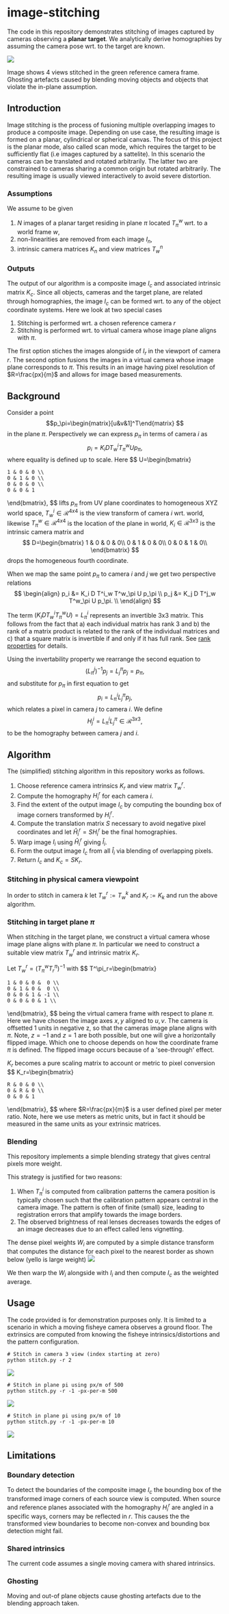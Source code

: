 # image-stitching

The code in this repository demonstrates stitching of images captured by cameras observing a **planar target**. We analytically derive homographies by assuming the camera pose wrt. to the target are known.

![](etc/stitch-cam3.png)

Image shows 4 views stitched in the green reference camera frame. Ghosting artefacts caused by blending moving objects and objects that violate the in-plane assumption. 

## Introduction

Image stitching is the process of fusioning multiple overlapping images to produce a composite image. Depending on use case, the resulting image is formed on a planar, cylindrical or spherical canvas. The focus of this project is the planar mode, also called scan mode, which requires the target to be sufficiently flat (i.e images captured by a sattelite). In this scenario the cameras can be translated and rotated arbitrarily. The latter two are constrained to cameras sharing a common origin but rotated arbitrarily. The resulting image is usually viewed interactively to avoid severe distortion.

### Assumptions

We assume to be given
 1. $N$ images of a planar target residing in plane $\pi$ located $T^w_{\pi}$ wrt. to a world frame $w$,
 1. non-linearities are removed from each image $I_n$,
 1. intrinsic camera matrices $K_n$ and view matrices $T^n_w$

### Outputs

The output of our algorithm is a composite image $I_c$ and associated intrinsic matrix $K_c$. Since all objects, cameras and the target plane, are related through homographies, the image $I_c$ can be formed wrt. to any of the object coordinate systems. Here we look at two special cases
 1. Stitching is performed wrt. a chosen reference camera $r$
 1. Stitching is performed wrt. to virtual camera whose image plane aligns with $\pi$.
 
 The first option stiches the images alongside of $I_r$ in the viewport of camera $r$. The second option fusions the images in a virtual camera whose image plane corresponds to $\pi$. This results in an image having pixel resolution of $R=\frac{px}{m}$ and allows for image based measurements.

## Background

Consider a point $$p_\pi=\begin{matrix}[u&v&1]^T\end{matrix} $$ in the plane $\pi$. Perspectively we can express $p_\pi$  in terms of camera $i$ as
$$p_i = K_i D T^i_w T^w_\pi U p_\pi ,$$
where equality is defined up to scale. Here
$$
U=\begin{bmatrix}

    1 & 0 & 0 \\
    0 & 1 & 0 \\
    0 & 0 & 0 \\
    0 & 0 & 1
\end{bmatrix},
$$
lifts $p_\pi$ from UV plane coordinates to homogeneous XYZ world space, $T^i_w \in \mathcal{R}^{4x4}$ is the view transform of camera $i$ wrt. world, likewise $T^w_\pi \in \mathcal{R}^{4x4}$ is the location of the plane in world, $K_i \in \mathcal{R}^{3x3}$ is the intrinsic camera matrix and 
$$ 
D=\begin{bmatrix}
    1 & 0 & 0 & 0\\
    0 & 1 & 0 & 0\\
    0 & 0 & 1 & 0\\
\end{bmatrix}
$$
drops the homogeneous fourth coordinate.

When we map the same point $p_\pi$ to camera $i$ and $j$ we get two perspective relations
$$
\begin{align}
    p_i &= K_i D T^i_w T^w_\pi U p_\pi \\
    p_j &= K_j D T^j_w T^w_\pi U p_\pi. \\
\end{align}
$$

The term $(K_i D T^i_w T^w_\pi U) = L^i_\pi$ represents an invertible 3x3 matrix. This follows from the fact that a) each individual matrix has rank 3 and b) the rank of a matrix product is related to the rank of the individual matrices and c) that a square matrix is invertible if and only if it has full rank. See [rank properties](https://en.wikipedia.org/wiki/Rank_(linear_algebra)#Properties) for details.

Using the invertability property we rearrange the second equation to
$$
    (L^j_\pi)^{-1}p_j = L^\pi_j p_j = p_\pi,
$$
and substitute for $p_\pi$ in first equation to get
$$
    p_i = L^i_\pi L^\pi_j p_j,
$$
which relates a pixel in camera $j$ to camera $i$. We define
$$
    H_j^i = L^i_\pi L^\pi_j \in \mathcal{R}^{3x3},
$$
to be the homography between camera $j$ and $i$.

## Algorithm

The (simplified) stitching algorithm in this repository works as follows.
 1. Choose reference camera intrinsics $K_r$ and view matrix $T^r_w$.
 1. Compute the homography $H_i^r$ for each camera $i$.
 1. Find the extent of the output image $I_c$ by computing the bounding box of image corners transformed by $H_i^r.$
 1. Compute the translation matrix $S$ necessary to avoid negative pixel coordinates and let
    $\hat{H}_i^r=SH_i^r$ be the final homographies.
 1. Warp image $I_i$ using $\hat{H}_i^r$ giving $\hat{I}_i$.
 1. Form the output image $I_c$ from all $\hat{I}_i$ via blending of overlapping pixels.
 1. Return $I_c$ and $K_c=SK_r$.


### Stitching in physical camera viewpoint

In order to stitch in camera $k$ let $T^r_w := T^k_w$ and $K_r:=K_k$ and run the above algorithm.


### Stitching in target plane $\pi$

When stitching in the target plane, we construct a virtual camera whose image plane aligns with plane $\pi$. In particular we need to construct a suitable view matrix $T^r_w$ and intrinsic matrix $K_r$.


Let $T^r_w =  (T_\pi^w T^\pi_r)^{-1}$ with
$$
T^\pi_r=\begin{bmatrix}

    1 & 0 & 0 &  0 \\
    0 & 1 & 0 &  0 \\
    0 & 0 & 1 & -1 \\
    0 & 0 & 0 & 1 \\
\end{bmatrix},
$$
being the virtual camera frame with respect to plane $\pi$. Here we have chosen the image axes $x,y$ aligned to $u,v$. The camera is offsetted 1 units in negative z, so that the cameras image plane aligns with $\pi$. Note, $z=-1$ and $z=1$ are both possible, but one will give a horizontally flipped image. Which one to choose depends on how the coordinate frame $\pi$ is defined. The flipped image occurs because of a 'see-through' effect.

$K_r$ becomes a pure scaling matrix to account or metric to pixel conversion
$$
K_r=\begin{bmatrix}

    R & 0 & 0 \\
    0 & R & 0 \\
    0 & 0 & 1
\end{bmatrix},
$$
where $R=\frac{px}{m}$ is a user defined pixel per meter ratio. Note, here we use meters as metric units, but in fact it should be measured in the same units as your extrinsic matrices.

### Blending

This repository implements a simple blending strategy that gives central pixels more weight. 

This strategy is justified for two reasons:
 1. When $T^i_\pi$ is computed from calibration patterns the camera position is typically chosen such that the calibration pattern appears central in the camera image. The pattern is often of finite (small) size, leading to registration errors that amplify towards the image borders.
 1. The observed brightness of real lenses decreases towards the edges of an image decreases due to an effect called lens vignetting.

The dense pixel weights $W_i$ are computed by a simple distance transform that computes the distance for each pixel to the nearest border as shown below (yello is large weight)
![](etc/weights.png)

We then warp the $W_i$ alongside with $I_i$ and then compute $I_c$ as the weighted average.

## Usage

The code provided is for demonstration purposes only. It is limited to a scenario in which a moving fisheye camera observes a ground floor. The extrinsics are computed from knowing the fisheye intrinsics/distortions and the pattern configuration.

```shell
# Stitch in camera 3 view (index starting at zero)
python stitch.py -r 2
```

![](etc/stitch-cam3.png)

```shell
# Stitch in plane pi using px/m of 500
python stitch.py -r -1 -px-per-m 500
```

![](etc/stitch-pi-500.png)

```shell
# Stitch in plane pi using px/m of 10
python stitch.py -r -1 -px-per-m 10
```

![](etc/stitch-pi-10.png)

## Limitations

### Boundary detection
To detect the boundaries of the composite image $I_c$ the bounding box of the transformed image corners of each source view is computed. When source and reference planes associated with the homography $H^r_i$ are angled in a specific ways, corners may be reflected in $r$. This causes the the transformed view boundaries to become non-convex and bounding box detection might fail.

### Shared intrinsics
The current code assumes a single moving camera with shared intrinsics.

### Ghosting
Moving and out-of plane objects cause ghosting artefacts due to the blending approach taken.